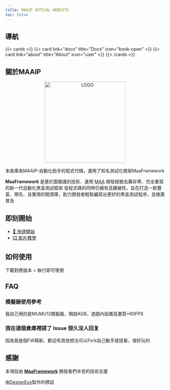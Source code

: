 ```yaml
---
title: MAAIP OFFICAL WEBSITE
toc: false
---
```


## 導航

{{< cards >}}
  {{< card link="docs" title="Docs" icon="book-open" >}}
  {{< card link="about" title="About" icon="user" >}}
{{< /cards >}}

## 關於MAAIP

<!-- markdownlint-disable MD033 MD041 -->
<p align="center">
  <img alt="LOGO" src="https://img2.arxlib.cc/logo.jpg" width="256" height="256" />
</p>

<div align="center">

</div>

本倉庫為MAAIP-自動化助手的程式代碼，運用了知名測試化框架MaaFramework

**MaaFramework** 是基於圖像識別技術、運用 [MAA](https://github.com/MaaAssistantArknights/MaaAssistantArknights) 開發經驗去蕪存菁、完全重寫的新一代自動化黑盒測試框架
低程式碼的同時仍擁有高擴展性，旨在打造一款豐富、領先、且實用的開源庫，助力開發者輕鬆編寫出更好的黑盒測試程序，並推廣普及

## 即刻開始

- [📄 快速開始](https://github.com/MaaXYZ/MaaFramework/blob/main/docs/zh_cn/1.1-%E5%BF%AB%E9%80%9F%E5%BC%80%E5%A7%8B.md)
- [🎞️ 影片教學](https://www.bilibili.com/video/BV1yr421E7MW)

## 如何使用

下載對應版本 + 執行即可使用

## FAQ

### 模擬器使用參考

我自己用的是MUMU12模擬器，開啟ADB，遊戲內設置高畫質+60FPS

### 我在這個倉庫裡提了 Issue 很久沒人回复

因為我是個FW萌新，歡迎有其他想法可以Fork自己動手搓搓看，很好玩的

## 感謝

本項目由 **[MaaFramework](https://github.com/MaaXYZ/MaaFramework)** 開發者們辛苦的技術支援

<div>由<a href="https://www.designevo.com/tw/" title="免費的線上標誌製做器">DesignEvo</a>製作的標誌</div>

